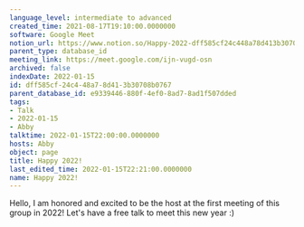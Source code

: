 ```yaml
---
language_level: intermediate to advanced
created_time: 2021-08-17T19:10:00.0000000
software: Google Meet
notion_url: https://www.notion.so/Happy-2022-dff585cf24c448a78d413b30708b0767
parent_type: database_id
meeting_link: https://meet.google.com/ijn-vugd-osn
archived: false
indexDate: 2022-01-15
id: dff585cf-24c4-48a7-8d41-3b30708b0767
parent_database_id: e9339446-880f-4ef0-8ad7-8ad1f507dded
tags:
- Talk
- 2022-01-15
- Abby
talktime: 2022-01-15T22:00:00.0000000
hosts: Abby
object: page
title: Happy 2022!
last_edited_time: 2022-01-15T22:21:00.0000000
name: Happy 2022!
---
```


Hello, I am honored and excited to be the host at the first meeting of this group in 2022! Let's have a free talk to meet this new year :)





